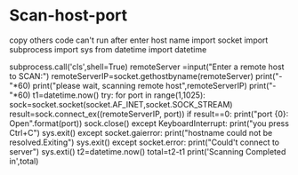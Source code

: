 # Scan-host-port
copy others code can't run   after enter host name
import socket
import subprocess
import sys
from datetime import datetime

subprocess.call('cls',shell=True)
remoteServer =input("Enter a remote host to SCAN:")
remoteServerIP=socket.gethostbyname(remoteServer)
print("-"*60)
print("please wait, scanning remote host",remoteServerIP)
print("-"*60)
t1=datetime.now()
try:
    for port in range(1,1025):
        sock=socket.socket(socket.AF_INET,socket.SOCK_STREAM)
        result=sock.connect_ex((remoteServerIP, port))
        if result==0:
            print("port {0}:    Open".format(port))
        sock.close()
except KeyboardInterrupt:
    print("you press Ctrl+C")
    sys.exit()
except socket.gaierror:
    print("hostname could not be resolved.Exiting")
    sys.exit()
except socket.error:
    print("Could't connect to server")
    sys.exti()
t2=datetime.now()
total=t2-t1
print('Scanning Completed in',total)
